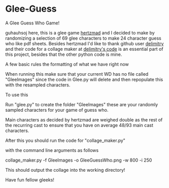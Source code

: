 # Glee-Guess
A Glee Guess Who Game!


guhauhsoj here, this is a glee game [hertzmad](https://github.com/hertzmad) and I decided to make by randomizing a selection of 69 glee characters to make 
24 character guess who like pdf sheets. Besides hertzmad I'd like to thank github user [delimitry](https://github.com/delimitry) and their code for a collage maker at [delimitry's code](https://github.com/delimitry/collage_maker) is an essential part of this project, besides that the other python code is mine. 

A few basic rules the formatting of what we have right now

When running this make sure that your current WD has no file called "GleeImages" since the code in Glee.py will delete 
and then repopulate this with the resampled characters.

To use this 

Run "glee.py" to create the folder "GleeImages" these are your randomly sampled characters for your game of guess who.

Main characters as decided by hertzmad are weighed double as the rest of the recurring cast to ensure that you have on average 48/93 main cast characters.

After this you should run the code for "collage_maker.py"


with the command line arguments as follows 



collage_maker.py -f GleeImages -o GleeGuessWho.png -w 800 -i 250


This should output the collage into the working directory!

Have fun fellow gleeks!
